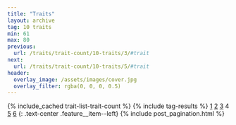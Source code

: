 ```yaml
---
title: "Traits"
layout: archive
tag: 10 traits
min: 61
max: 80
previous:
  url: /traits/trait-count/10-traits/3/#trait
next:
  url: /traits/trait-count/10-traits/5/#trait
header:
  overlay_image: /assets/images/cover.jpg
  overlay_filter: rgba(0, 0, 0, 0.5)
---
```

{% include_cached trait-list-trait-count %}
{% include tag-results %}
[1](/traits/trait-count/10-traits/1/#trait) [2](/traits/trait-count/10-traits/2/#trait) [3](/traits/trait-count/10-traits/3/#trait) 4 [5](/traits/trait-count/10-traits/5/#trait) [6](/traits/trait-count/10-traits/6/#trait) 
{: .text-center .feature__item--left}
{% include post_pagination.html %}
